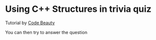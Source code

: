 # Using C++ Structures in trivia quiz

 Tutorial by [Code Beauty](https://youtu.be/9j5KkOC_goQ)
 
You can then try to answer the question
